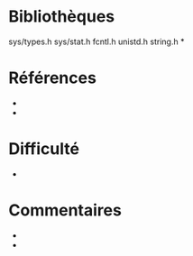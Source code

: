 # Bibliothèques
 sys/types.h
 sys/stat.h
 fcntl.h
 unistd.h
 string.h
*

# Références
*
*

# Difficulté
*

# Commentaires
* 
* 

